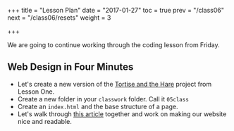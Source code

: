 +++
title = "Lesson Plan"
date = "2017-01-27"
toc = true
prev = "/class06"
next = "/class06/resets"
weight = 3

+++

We are going to continue working through the coding lesson from Friday.

## Web Design in Four Minutes

- Let's create a new version of the [Tortise and the Hare](https://gist.github.com/kellygrape/a6e7dcbba371d31813c8) project from Lesson One.
- Create a new folder in your `classwork` folder.  Call it `05class`
- Create an `index.html` and the base structure of a page.
- Let's walk through [this article](http://jgthms.com/web-design-in-4-minutes/) together and work on making our website nice and readable. 